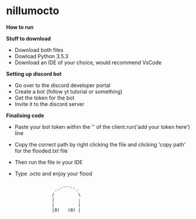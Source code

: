 # nillumocto
**How to run**

**Stuff to download**
- Download both files 
- Dowload Python 3.5.3
- Download an IDE of your choice, would recommend VsCode

**Setting up discord bot**
- Go over to the discord developer portal
- Create a bot (follow yt tutorial or something)
- Get the token for the bot
- Invite it to the discord server

**Finalising code**
- Paste your bot token within the '' of the client.run('add your token here') line
- Copy the correct path by right clicking the file and clicking 'copy path' for the flooded.txt file 
- Then run the file in your IDE
- Type .octo and enjoy your flood

                        ___
                     .-'   `'.
                    /         \
                    |         ;
                    |         |       
                    |0)   (0) | 
